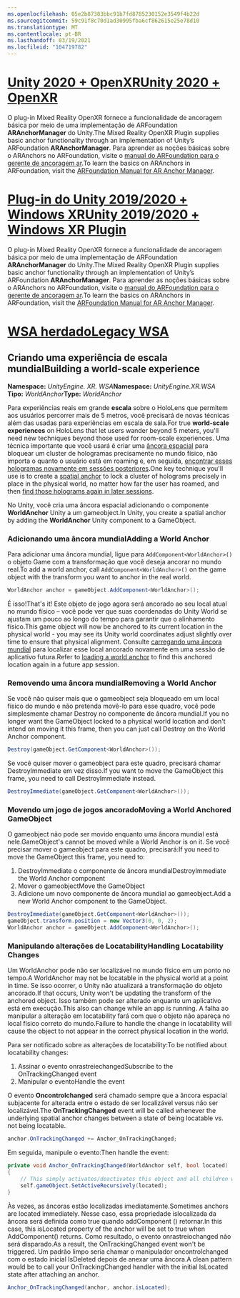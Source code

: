 ```yaml
---
ms.openlocfilehash: 05e2b87383bbc91b7fd8785230152e3549f4b22d
ms.sourcegitcommit: 59c91f8c70d1ad30995fba6cf862615e25e78d10
ms.translationtype: MT
ms.contentlocale: pt-BR
ms.lasthandoff: 03/19/2021
ms.locfileid: "104719782"
---
```

# <a name="unity-2020--openxr"></a>[<span data-ttu-id="da82f-101">Unity 2020 + OpenXR</span><span class="sxs-lookup"><span data-stu-id="da82f-101">Unity 2020 + OpenXR</span></span>](#tab/openxr)

<span data-ttu-id="da82f-102">O plug-in Mixed Reality OpenXR fornece a funcionalidade de ancoragem básica por meio de uma implementação de ARFoundation **ARAnchorManager** do Unity.</span><span class="sxs-lookup"><span data-stu-id="da82f-102">The Mixed Reality OpenXR Plugin supplies basic anchor functionality through an implementation of Unity’s ARFoundation **ARAnchorManager**.</span></span> <span data-ttu-id="da82f-103">Para aprender as noções básicas sobre o ARAnchors no ARFoundation, visite o [manual do ARFoundation para o gerente de ancoragem ar](https://docs.unity3d.com/Packages/com.unity.xr.arfoundation@4.1/manual/anchor-manager.html).</span><span class="sxs-lookup"><span data-stu-id="da82f-103">To learn the basics on ARAnchors in ARFoundation, visit the [ARFoundation Manual for AR Anchor Manager](https://docs.unity3d.com/Packages/com.unity.xr.arfoundation@4.1/manual/anchor-manager.html).</span></span> 

# <a name="unity-20192020--windows-xr-plugin"></a>[<span data-ttu-id="da82f-104">Plug-in do Unity 2019/2020 + Windows XR</span><span class="sxs-lookup"><span data-stu-id="da82f-104">Unity 2019/2020 + Windows XR Plugin</span></span>](#tab/winxr)

<span data-ttu-id="da82f-105">O plug-in Mixed Reality OpenXR fornece a funcionalidade de ancoragem básica por meio de uma implementação de ARFoundation **ARAnchorManager** do Unity.</span><span class="sxs-lookup"><span data-stu-id="da82f-105">The Mixed Reality OpenXR Plugin supplies basic anchor functionality through an implementation of Unity’s ARFoundation **ARAnchorManager**.</span></span> <span data-ttu-id="da82f-106">Para aprender as noções básicas sobre o ARAnchors no ARFoundation, visite o [manual do ARFoundation para o gerente de ancoragem ar](https://docs.unity3d.com/Packages/com.unity.xr.arfoundation@4.1/manual/anchor-manager.html).</span><span class="sxs-lookup"><span data-stu-id="da82f-106">To learn the basics on ARAnchors in ARFoundation, visit the [ARFoundation Manual for AR Anchor Manager](https://docs.unity3d.com/Packages/com.unity.xr.arfoundation@4.1/manual/anchor-manager.html).</span></span>

# <a name="legacy-wsa"></a>[<span data-ttu-id="da82f-107">WSA herdado</span><span class="sxs-lookup"><span data-stu-id="da82f-107">Legacy WSA</span></span>](#tab/wsa)

## <a name="building-a-world-scale-experience"></a><span data-ttu-id="da82f-108">Criando uma experiência de escala mundial</span><span class="sxs-lookup"><span data-stu-id="da82f-108">Building a world-scale experience</span></span>

<span data-ttu-id="da82f-109">**Namespace:** *UnityEngine. XR. WSA*</span><span class="sxs-lookup"><span data-stu-id="da82f-109">**Namespace:** *UnityEngine.XR.WSA*</span></span><br>
<span data-ttu-id="da82f-110">**Tipo:** *WorldAnchor*</span><span class="sxs-lookup"><span data-stu-id="da82f-110">**Type:** *WorldAnchor*</span></span>

<span data-ttu-id="da82f-111">Para experiências reais em grande **escala** sobre o HoloLens que permitem aos usuários percorrer mais de 5 metros, você precisará de novas técnicas além das usadas para experiências em escala de sala.</span><span class="sxs-lookup"><span data-stu-id="da82f-111">For true **world-scale experiences** on HoloLens that let users wander beyond 5 meters, you'll need new techniques beyond those used for room-scale experiences.</span></span> <span data-ttu-id="da82f-112">Uma técnica importante que você usará é criar uma [âncora espacial](../../../design/coordinate-systems.md#spatial-anchors) para bloquear um cluster de hologramas precisamente no mundo físico, não importa o quanto o usuário está em roaming e, em seguida, [encontrar esses hologramas novamente em sessões posteriores](../../../design/coordinate-systems.md#spatial-anchor-persistence).</span><span class="sxs-lookup"><span data-stu-id="da82f-112">One key technique you'll use is to create a [spatial anchor](../../../design/coordinate-systems.md#spatial-anchors) to lock a cluster of holograms precisely in place in the physical world, no matter how far the user has roamed, and then [find those holograms again in later sessions](../../../design/coordinate-systems.md#spatial-anchor-persistence).</span></span>

<span data-ttu-id="da82f-113">No Unity, você cria uma âncora espacial adicionando o componente **WorldAnchor** Unity a um gameobject.</span><span class="sxs-lookup"><span data-stu-id="da82f-113">In Unity, you create a spatial anchor by adding the **WorldAnchor** Unity component to a GameObject.</span></span>

### <a name="adding-a-world-anchor"></a><span data-ttu-id="da82f-114">Adicionando uma âncora mundial</span><span class="sxs-lookup"><span data-stu-id="da82f-114">Adding a World Anchor</span></span>

<span data-ttu-id="da82f-115">Para adicionar uma âncora mundial, ligue para `AddComponent<WorldAnchor>()` o objeto Game com a transformação que você deseja ancorar no mundo real.</span><span class="sxs-lookup"><span data-stu-id="da82f-115">To add a world anchor, call `AddComponent<WorldAnchor>()` on the game object with the transform you want to anchor in the real world.</span></span>

```cs
WorldAnchor anchor = gameObject.AddComponent<WorldAnchor>();
```

<span data-ttu-id="da82f-116">É isso!</span><span class="sxs-lookup"><span data-stu-id="da82f-116">That's it!</span></span> <span data-ttu-id="da82f-117">Este objeto de jogo agora será ancorado ao seu local atual no mundo físico – você pode ver que suas coordenadas do Unity World se ajustam um pouco ao longo do tempo para garantir que o alinhamento físico.</span><span class="sxs-lookup"><span data-stu-id="da82f-117">This game object will now be anchored to its current location in the physical world - you may see its Unity world coordinates adjust slightly over time to ensure that physical alignment.</span></span> <span data-ttu-id="da82f-118">Consulte [carregando uma âncora mundial](#loading-a-worldanchor) para localizar esse local ancorado novamente em uma sessão de aplicativo futura.</span><span class="sxs-lookup"><span data-stu-id="da82f-118">Refer to [loading a world anchor](#loading-a-worldanchor) to find this anchored location again in a future app session.</span></span>

### <a name="removing-a-world-anchor"></a><span data-ttu-id="da82f-119">Removendo uma âncora mundial</span><span class="sxs-lookup"><span data-stu-id="da82f-119">Removing a World Anchor</span></span>

<span data-ttu-id="da82f-120">Se você não quiser mais que o gameobject seja bloqueado em um local físico do mundo e não pretenda movê-lo para esse quadro, você pode simplesmente chamar Destroy no componente de âncora mundial.</span><span class="sxs-lookup"><span data-stu-id="da82f-120">If you no longer want the GameObject locked to a physical world location and don't intend on moving it this frame, then you can just call Destroy on the World Anchor component.</span></span>

```cs
Destroy(gameObject.GetComponent<WorldAnchor>());
```

<span data-ttu-id="da82f-121">Se você quiser mover o gameobject para este quadro, precisará chamar DestroyImmediate em vez disso.</span><span class="sxs-lookup"><span data-stu-id="da82f-121">If you want to move the GameObject this frame, you need to call DestroyImmediate instead.</span></span>

```cs
DestroyImmediate(gameObject.GetComponent<WorldAnchor>());
```

### <a name="moving-a-world-anchored-gameobject"></a><span data-ttu-id="da82f-122">Movendo um jogo de jogos ancorado</span><span class="sxs-lookup"><span data-stu-id="da82f-122">Moving a World Anchored GameObject</span></span>

<span data-ttu-id="da82f-123">O gameobject não pode ser movido enquanto uma âncora mundial está nele.</span><span class="sxs-lookup"><span data-stu-id="da82f-123">GameObject's cannot be moved while a World Anchor is on it.</span></span> <span data-ttu-id="da82f-124">Se você precisar mover o gameobject para este quadro, precisará:</span><span class="sxs-lookup"><span data-stu-id="da82f-124">If you need to move the GameObject this frame, you need to:</span></span>

1. <span data-ttu-id="da82f-125">DestroyImmediate o componente de âncora mundial</span><span class="sxs-lookup"><span data-stu-id="da82f-125">DestroyImmediate the World Anchor component</span></span>
2. <span data-ttu-id="da82f-126">Mover o gameobject</span><span class="sxs-lookup"><span data-stu-id="da82f-126">Move the GameObject</span></span>
3. <span data-ttu-id="da82f-127">Adicione um novo componente de âncora mundial ao gameobject.</span><span class="sxs-lookup"><span data-stu-id="da82f-127">Add a new World Anchor component to the GameObject.</span></span>

```cs
DestroyImmediate(gameObject.GetComponent<WorldAnchor>());
gameObject.transform.position = new Vector3(0, 0, 2);
WorldAnchor anchor = gameObject.AddComponent<WorldAnchor>();
```

### <a name="handling-locatability-changes"></a><span data-ttu-id="da82f-128">Manipulando alterações de Locatability</span><span class="sxs-lookup"><span data-stu-id="da82f-128">Handling Locatability Changes</span></span>

<span data-ttu-id="da82f-129">Um WorldAnchor pode não ser localizável no mundo físico em um ponto no tempo.</span><span class="sxs-lookup"><span data-stu-id="da82f-129">A WorldAnchor may not be locatable in the physical world at a point in time.</span></span> <span data-ttu-id="da82f-130">Se isso ocorrer, o Unity não atualizará a transformação do objeto ancorado.</span><span class="sxs-lookup"><span data-stu-id="da82f-130">If that occurs, Unity won't be updating the transform of the anchored object.</span></span> <span data-ttu-id="da82f-131">Isso também pode ser alterado enquanto um aplicativo está em execução.</span><span class="sxs-lookup"><span data-stu-id="da82f-131">This also can change while an app is running.</span></span> <span data-ttu-id="da82f-132">A falha ao manipular a alteração em locatability fará com que o objeto não apareça no local físico correto do mundo.</span><span class="sxs-lookup"><span data-stu-id="da82f-132">Failure to handle the change in locatability will cause the object to not appear in the correct physical location in the world.</span></span>

<span data-ttu-id="da82f-133">Para ser notificado sobre as alterações de locatability:</span><span class="sxs-lookup"><span data-stu-id="da82f-133">To be notified about locatability changes:</span></span>

1. <span data-ttu-id="da82f-134">Assinar o evento onrastreiechanged</span><span class="sxs-lookup"><span data-stu-id="da82f-134">Subscribe to the OnTrackingChanged event</span></span>
2. <span data-ttu-id="da82f-135">Manipular o evento</span><span class="sxs-lookup"><span data-stu-id="da82f-135">Handle the event</span></span>

<span data-ttu-id="da82f-136">O evento **Oncontrolchanged** será chamado sempre que a âncora espacial subjacente for alterada entre o estado de ser localizável versus não ser localizável.</span><span class="sxs-lookup"><span data-stu-id="da82f-136">The **OnTrackingChanged** event will be called whenever the underlying spatial anchor changes between a state of being locatable vs. not being locatable.</span></span>

```cs
anchor.OnTrackingChanged += Anchor_OnTrackingChanged;
```

<span data-ttu-id="da82f-137">Em seguida, manipule o evento:</span><span class="sxs-lookup"><span data-stu-id="da82f-137">Then handle the event:</span></span>

```cs
private void Anchor_OnTrackingChanged(WorldAnchor self, bool located)
{
    // This simply activates/deactivates this object and all children when tracking changes
    self.gameObject.SetActiveRecursively(located);
}
```

<span data-ttu-id="da82f-138">Às vezes, as âncoras estão localizadas imediatamente.</span><span class="sxs-lookup"><span data-stu-id="da82f-138">Sometimes anchors are located immediately.</span></span> <span data-ttu-id="da82f-139">Nesse caso, essa propriedade islocalizada da âncora será definida como true quando addComponent <WorldAnchor> () retornar.</span><span class="sxs-lookup"><span data-stu-id="da82f-139">In this case, this isLocated property of the anchor will be set to true when AddComponent<WorldAnchor>() returns.</span></span> <span data-ttu-id="da82f-140">Como resultado, o evento onrastreiochanged não será disparado.</span><span class="sxs-lookup"><span data-stu-id="da82f-140">As a result, the OnTrackingChanged event won't be triggered.</span></span> <span data-ttu-id="da82f-141">Um padrão limpo seria chamar o manipulador oncontrolchanged com o estado inicial IsDeleted depois de anexar uma âncora.</span><span class="sxs-lookup"><span data-stu-id="da82f-141">A clean pattern would be to call your OnTrackingChanged handler with the initial IsLocated state after attaching an anchor.</span></span>

```cs
Anchor_OnTrackingChanged(anchor, anchor.isLocated);
```